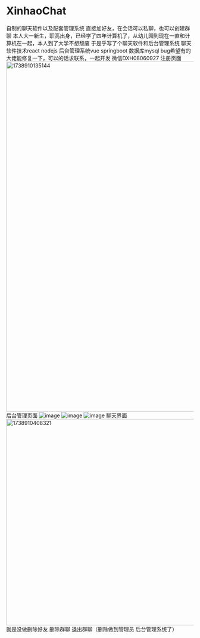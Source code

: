 # XinhaoChat
自制的聊天软件以及配套管理系统  直接加好友，在会话可以私聊，也可以创建群聊
本人大一新生，职高出身，已经学了四年计算机了，从幼儿园到现在一直和计算机在一起，本人到了大学不想颓废
于是乎写了个聊天软件和后台管理系统
聊天软件技术react nodejs
后台管理系统vue springboot
数据库mysql
bug希望有的大佬能修复一下，可以的话求联系，一起开发
微信DXH08060927
注册页面
<img width="938" alt="1738910135144" src="https://github.com/user-attachments/assets/19cbabe5-d9ac-4272-9156-b1128c808e20" />
后台管理页面
![image](https://github.com/user-attachments/assets/a158853b-fd15-4e58-a3d8-315c5cb66a11)
![image](https://github.com/user-attachments/assets/2b37b7c2-8940-4581-ba5c-0534c4c2e3df)
![image](https://github.com/user-attachments/assets/522f3003-1ec7-43ef-9871-e17e0e78add4)
聊天界面
<img width="553" alt="1738910408321" src="https://github.com/user-attachments/assets/74b6cc74-a555-4014-b288-a99031e78adf" />
就是没做删除好友 删除群聊 退出群聊（删除做到管理员 后台管理系统了）
